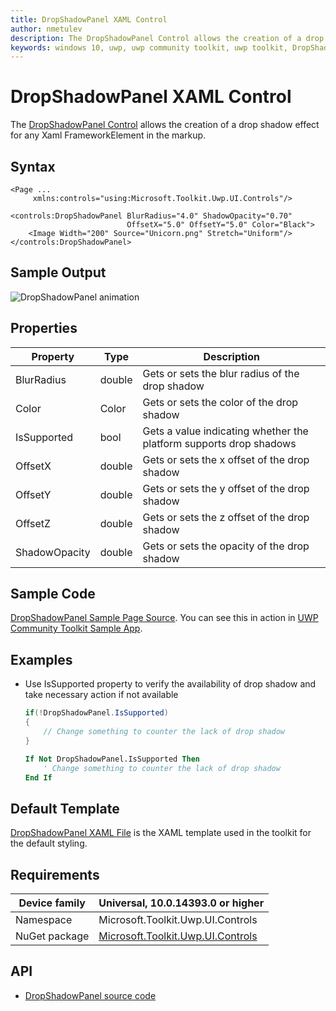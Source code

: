 ```yaml
---
title: DropShadowPanel XAML Control
author: nmetulev
description: The DropShadowPanel Control allows the creation of a drop shadow effect for any Xaml FrameworkElement in the markup.
keywords: windows 10, uwp, uwp community toolkit, uwp toolkit, DropShadowPanel, DropShadow, xaml Control, xaml
---
```


# DropShadowPanel XAML Control

The [DropShadowPanel Control](https://docs.microsoft.com/dotnet/api/microsoft.toolkit.uwp.ui.controls.dropshadowpanel) allows the creation of a drop shadow effect for any Xaml FrameworkElement in the markup.

## Syntax

```xaml
<Page ...
     xmlns:controls="using:Microsoft.Toolkit.Uwp.UI.Controls"/>

<controls:DropShadowPanel BlurRadius="4.0" ShadowOpacity="0.70"
                          OffsetX="5.0" OffsetY="5.0" Color="Black">
    <Image Width="200" Source="Unicorn.png" Stretch="Uniform"/>
</controls:DropShadowPanel>
```

## Sample Output

![DropShadowPanel animation](../resources/images/Controls/DropShadowPanel.png)

## Properties

| Property | Type | Description |
| -- | -- | -- |
| BlurRadius | double | Gets or sets the blur radius of the drop shadow |
| Color | Color | Gets or sets the color of the drop shadow |
| IsSupported | bool | Gets a value indicating whether the platform supports drop shadows |
| OffsetX | double | Gets or sets the x offset of the drop shadow |
| OffsetY | double | Gets or sets the y offset of the drop shadow |
| OffsetZ | double | Gets or sets the z offset of the drop shadow |
| ShadowOpacity | double | Gets or sets the opacity of the drop shadow |

## Sample Code

[DropShadowPanel Sample Page Source](https://github.com/Microsoft/UWPCommunityToolkit/tree/master/Microsoft.Toolkit.Uwp.SampleApp/SamplePages/DropShadowPanel). You can see this in action in [UWP Community Toolkit Sample App](https://www.microsoft.com/store/apps/9NBLGGH4TLCQ).

## Examples

- Use IsSupported property to verify the availability of drop shadow and take necessary action if not available

    ```csharp
    if(!DropShadowPanel.IsSupported)
    {
        // Change something to counter the lack of drop shadow
    }
    ```
    ```vb
    If Not DropShadowPanel.IsSupported Then
        ' Change something to counter the lack of drop shadow
    End If
    ```

## Default Template 

[DropShadowPanel XAML File](https://github.com/Microsoft/UWPCommunityToolkit/blob/master/Microsoft.Toolkit.Uwp.UI.Controls/DropShadowPanel/DropShadowPanel.xaml) is the XAML template used in the toolkit for the default styling.

## Requirements

| Device family | Universal, 10.0.14393.0 or higher |
| -- | -- |
| Namespace | Microsoft.Toolkit.Uwp.UI.Controls |
| NuGet package | [Microsoft.Toolkit.Uwp.UI.Controls](https://www.nuget.org/packages/Microsoft.Toolkit.Uwp.UI.Controls/) |

## API

* [DropShadowPanel source code](https://github.com/Microsoft/UWPCommunityToolkit/tree/master/Microsoft.Toolkit.Uwp.UI.Controls/DropShadowPanel)
